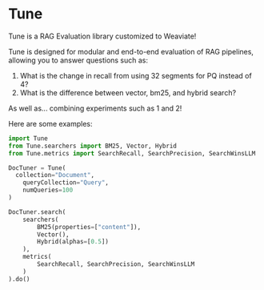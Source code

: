 # Tune

Tune is a RAG Evaluation library customized to Weaviate!

Tune is designed for modular and end-to-end evaluation of RAG pipelines, allowing you to answer questions such as:
1. What is the change in recall from using 32 segments for PQ instead of 4?
2. What is the difference between vector, bm25, and hybrid search?

As well as... combining experiments such as 1 and 2!

Here are some examples:

```python
import Tune
from Tune.searchers import BM25, Vector, Hybrid
from Tune.metrics import SearchRecall, SearchPrecision, SearchWinsLLM

DocTuner = Tune(
  collection="Document",
	queryCollection="Query",
	numQueries=100
)

DocTuner.search(
	searchers(
		BM25(properties=["content"]),
		Vector(),
		Hybrid(alphas=[0.5])
	),
	metrics(
		SearchRecall, SearchPrecision, SearchWinsLLM
	)
).do()
```
